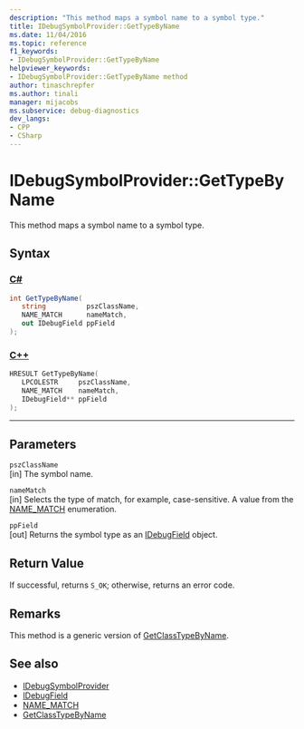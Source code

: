 ```yaml
---
description: "This method maps a symbol name to a symbol type."
title: IDebugSymbolProvider::GetTypeByName
ms.date: 11/04/2016
ms.topic: reference
f1_keywords:
- IDebugSymbolProvider::GetTypeByName
helpviewer_keywords:
- IDebugSymbolProvider::GetTypeByName method
author: tinaschrepfer
ms.author: tinali
manager: mijacobs
ms.subservice: debug-diagnostics
dev_langs:
- CPP
- CSharp
---
```

# IDebugSymbolProvider::GetTypeByName

This method maps a symbol name to a symbol type.

## Syntax

### [C#](#tab/csharp)
```csharp
int GetTypeByName(
   string          pszClassName,
   NAME_MATCH      nameMatch,
   out IDebugField ppField
);
```
### [C++](#tab/cpp)
```cpp
HRESULT GetTypeByName( 
   LPCOLESTR     pszClassName,
   NAME_MATCH    nameMatch,
   IDebugField** ppField
);
```
---

## Parameters
`pszClassName`\
[in] The symbol name.

`nameMatch`\
[in] Selects the type of match, for example, case-sensitive. A value from the [NAME_MATCH](../../../extensibility/debugger/reference/name-match.md) enumeration.

`ppField`\
[out] Returns the symbol type as an [IDebugField](../../../extensibility/debugger/reference/idebugfield.md) object.

## Return Value
 If successful, returns `S_OK`; otherwise, returns an error code.

## Remarks
 This method is a generic version of [GetClassTypeByName](../../../extensibility/debugger/reference/idebugsymbolprovider-getclasstypebyname.md).

## See also
- [IDebugSymbolProvider](../../../extensibility/debugger/reference/idebugsymbolprovider.md)
- [IDebugField](../../../extensibility/debugger/reference/idebugfield.md)
- [NAME_MATCH](../../../extensibility/debugger/reference/name-match.md)
- [GetClassTypeByName](../../../extensibility/debugger/reference/idebugsymbolprovider-getclasstypebyname.md)
